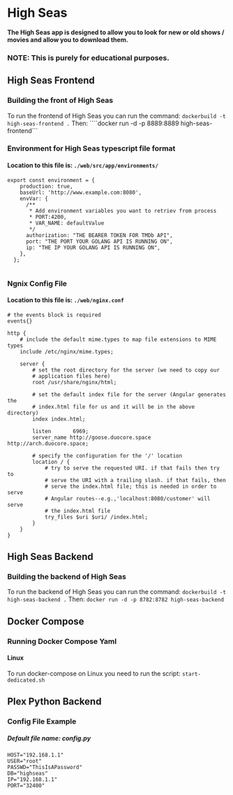 # High Seas


**The High Seas app is designed to allow you to look for new or old shows / movies and allow you to download them.**


### NOTE: This is purely for educational purposes.


## High Seas Frontend

### Building the front of High Seas

To run the frontend of High Seas you can run the command: ```dockerbuild -t high-seas-frontend .```
Then: ````docker run -d -p 8889:8889 high-seas-frontend```


### Environment for High Seas typescript file format

#### Location to this file is: ```./web/src/app/environments/```

```
export const environment = {
    production: true,
    baseUrl: 'http://www.example.com:8080',
    envVar: {
      /**
       * Add environment variables you want to retriev from process
       * PORT:4200,
       * VAR_NAME: defaultValue
       */
      authorization: "THE BEARER TOKEN FOR TMDb API",
      port: "THE PORT YOUR GOLANG API IS RUNNING ON",
      ip: "THE IP YOUR GOLANG API IS RUNNING ON",
    },
  };
  
```

### Ngnix Config File

#### Location to this file is: ```./web/nginx.conf```

```
# the events block is required
events{}

http {
    # include the default mime.types to map file extensions to MIME types
    include /etc/nginx/mime.types;

    server {
        # set the root directory for the server (we need to copy our
        # application files here)
        root /usr/share/nginx/html;

        # set the default index file for the server (Angular generates the
        # index.html file for us and it will be in the above directory)
        index index.html;

        listen       6969;
        server_name http://goose.duocore.space http://arch.duocore.space;

        # specify the configuration for the '/' location
        location / {
            # try to serve the requested URI. if that fails then try to
            # serve the URI with a trailing slash. if that fails, then
            # serve the index.html file; this is needed in order to serve
            # Angular routes--e.g.,'localhost:8080/customer' will serve
            # the index.html file
            try_files $uri $uri/ /index.html;
        }
    }
}

```


## High Seas Backend

### Building the backend of High Seas

To run the backend of High Seas you can run the command: ```dockerbuild -t high-seas-backend .```
Then: ```docker run -d -p 8782:8782 high-seas-backend```

## Docker Compose

### Running Docker Compose Yaml

#### Linux

To run docker-compose on Linux you need to run the script: ```start-dedicated.sh```

## Plex Python Backend

### Config File Example

##### Default file name: **config.py**

```
HOST="192.168.1.1"
USER="root"
PASSWD="ThisIsAPassword"
DB="highseas"
IP="192.168.1.1"
PORT="32400"
```